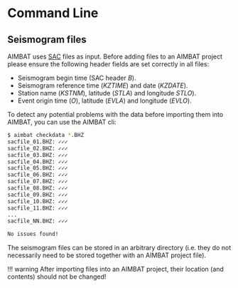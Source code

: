 # Command Line

## Seismogram files

AIMBAT uses [SAC](https://ds.iris.edu/files/sac-manual/) files as input. Before
adding files to an AIMBAT project please ensure the following header fields are
set correctly in all files:

- Seismogram begin time (SAC header *B*).
- Seismogram reference time (*KZTIME*) and date (*KZDATE*).
- Station name (*KSTNM*), latitude (*STLA*) and longitude *STLO*).
- Event origin time (*O*), latitude (*EVLA*) and longitude (*EVLO*).

To detect any potential problems with the data before importing them into AIMBAT,
you can use the AIMBAT cli:

<!-- termynal -->

```bash
$ aimbat checkdata *.BHZ
sacfile_01.BHZ: ✓✓✓
sacfile_02.BHZ: ✓✓✓
sacfile_03.BHZ: ✓✓✓
sacfile_04.BHZ: ✓✓✓
sacfile_05.BHZ: ✓✓✓
sacfile_06.BHZ: ✓✓✓
sacfile_07.BHZ: ✓✓✓
sacfile_08.BHZ: ✓✓✓
sacfile_09.BHZ: ✓✓✓
sacfile_10.BHZ: ✓✓✓
sacfile_11.BHZ: ✓✓✓
...
sacfile_NN.BHZ: ✓✓✓

No issues found!
```

The seismogram files can be stored in an arbitrary directory (i.e. they do not
necessarily need to be stored together with an AIMBAT project file).

!!! warning
    After importing files into an AIMBAT project, their location (and contents)
    should not be changed!
